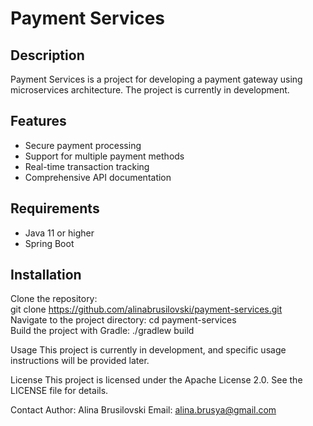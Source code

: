 # Payment Services

## Description  
Payment Services is a project for developing a payment gateway using microservices architecture. The project is currently in development.

## Features  
- Secure payment processing  
- Support for multiple payment methods  
- Real-time transaction tracking  
- Comprehensive API documentation  

## Requirements  
- Java 11 or higher  
- Spring Boot  

## Installation  
Clone the repository:  
git clone https://github.com/alinabrusilovski/payment-services.git  
Navigate to the project directory:
cd payment-services  
Build the project with Gradle:
./gradlew build  

Usage
This project is currently in development, and specific usage instructions will be provided later.

License
This project is licensed under the Apache License 2.0. See the LICENSE file for details.

Contact
Author: Alina Brusilovski
Email: alina.brusya@gmail.com
